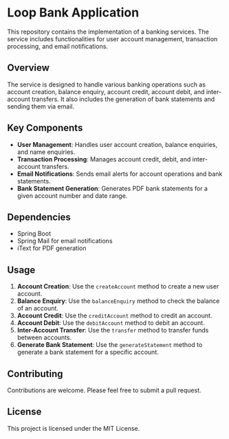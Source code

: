 # Loop Bank Application

This repository contains the implementation of a banking services. The service includes functionalities for user account management, transaction processing, and email notifications.

## Overview

The service is designed to handle various banking operations such as account creation, balance enquiry, account credit, account debit, and inter-account transfers. It also includes the generation of bank statements and sending them via email.

## Key Components

- **User Management**: Handles user account creation, balance enquiries, and name enquiries.
- **Transaction Processing**: Manages account credit, debit, and inter-account transfers.
- **Email Notifications**: Sends email alerts for account operations and bank statements.
- **Bank Statement Generation**: Generates PDF bank statements for a given account number and date range.

## Dependencies

- Spring Boot
- Spring Mail for email notifications
- iText for PDF generation

## Usage

1. **Account Creation**: Use the `createAccount` method to create a new user account.
2. **Balance Enquiry**: Use the `balanceEnquiry` method to check the balance of an account.
3. **Account Credit**: Use the `creditAccount` method to credit an account.
4. **Account Debit**: Use the `debitAccount` method to debit an account.
5. **Inter-Account Transfer**: Use the `transfer` method to transfer funds between accounts.
6. **Generate Bank Statement**: Use the `generateStatement` method to generate a bank statement for a specific account.

## Contributing

Contributions are welcome. Please feel free to submit a pull request.

## License

This project is licensed under the MIT License.
